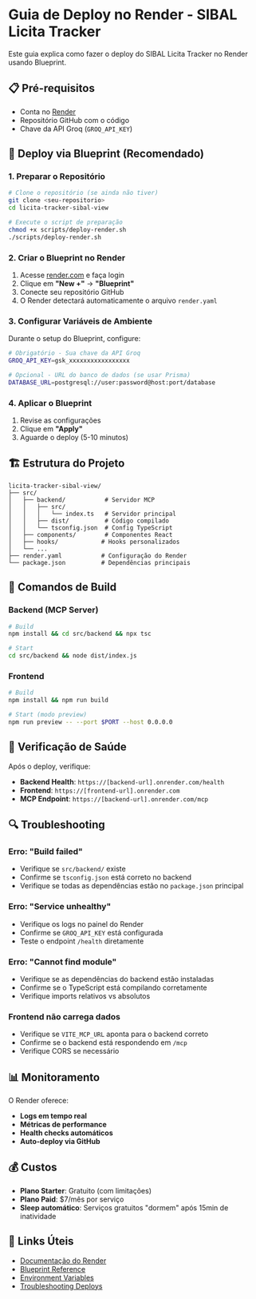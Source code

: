 
# Guia de Deploy no Render - SIBAL Licita Tracker

Este guia explica como fazer o deploy do SIBAL Licita Tracker no Render usando Blueprint.

## 📋 Pré-requisitos

- Conta no [Render](https://render.com)
- Repositório GitHub com o código
- Chave da API Groq (`GROQ_API_KEY`)

## 🚀 Deploy via Blueprint (Recomendado)

### 1. Preparar o Repositório

```bash
# Clone o repositório (se ainda não tiver)
git clone <seu-repositorio>
cd licita-tracker-sibal-view

# Execute o script de preparação
chmod +x scripts/deploy-render.sh
./scripts/deploy-render.sh
```

### 2. Criar o Blueprint no Render

1. Acesse [render.com](https://render.com) e faça login
2. Clique em **"New +"** → **"Blueprint"**
3. Conecte seu repositório GitHub
4. O Render detectará automaticamente o arquivo `render.yaml`

### 3. Configurar Variáveis de Ambiente

Durante o setup do Blueprint, configure:

```bash
# Obrigatório - Sua chave da API Groq
GROQ_API_KEY=gsk_xxxxxxxxxxxxxxxxx

# Opcional - URL do banco de dados (se usar Prisma)
DATABASE_URL=postgresql://user:password@host:port/database
```

### 4. Aplicar o Blueprint

1. Revise as configurações
2. Clique em **"Apply"**
3. Aguarde o deploy (5-10 minutos)

## 🏗️ Estrutura do Projeto

```
licita-tracker-sibal-view/
├── src/
│   ├── backend/           # Servidor MCP
│   │   ├── src/
│   │   │   └── index.ts   # Servidor principal
│   │   ├── dist/          # Código compilado
│   │   └── tsconfig.json  # Config TypeScript
│   ├── components/        # Componentes React
│   ├── hooks/            # Hooks personalizados
│   └── ...
├── render.yaml           # Configuração do Render
└── package.json          # Dependências principais
```

## 🔧 Comandos de Build

### Backend (MCP Server)
```bash
# Build
npm install && cd src/backend && npx tsc

# Start
cd src/backend && node dist/index.js
```

### Frontend
```bash
# Build
npm install && npm run build

# Start (modo preview)
npm run preview -- --port $PORT --host 0.0.0.0
```

## 🏥 Verificação de Saúde

Após o deploy, verifique:

- **Backend Health**: `https://[backend-url].onrender.com/health`
- **Frontend**: `https://[frontend-url].onrender.com`
- **MCP Endpoint**: `https://[backend-url].onrender.com/mcp`

## 🔍 Troubleshooting

### Erro: "Build failed"
- Verifique se `src/backend/` existe
- Confirme se `tsconfig.json` está correto no backend
- Verifique se todas as dependências estão no `package.json` principal

### Erro: "Service unhealthy"
- Verifique os logs no painel do Render
- Confirme se `GROQ_API_KEY` está configurada
- Teste o endpoint `/health` diretamente

### Erro: "Cannot find module"
- Verifique se as dependências do backend estão instaladas
- Confirme se o TypeScript está compilando corretamente
- Verifique imports relativos vs absolutos

### Frontend não carrega dados
- Verifique se `VITE_MCP_URL` aponta para o backend correto
- Confirme se o backend está respondendo em `/mcp`
- Verifique CORS se necessário

## 📊 Monitoramento

O Render oferece:
- **Logs em tempo real**
- **Métricas de performance**
- **Health checks automáticos**
- **Auto-deploy via GitHub**

## 💰 Custos

- **Plano Starter**: Gratuito (com limitações)
- **Plano Paid**: $7/mês por serviço
- **Sleep automático**: Serviços gratuitos "dormem" após 15min de inatividade

## 🔗 Links Úteis

- [Documentação do Render](https://render.com/docs)
- [Blueprint Reference](https://render.com/docs/blueprint-spec)
- [Environment Variables](https://render.com/docs/environment-variables)
- [Troubleshooting Deploys](https://render.com/docs/troubleshooting-deploys)
